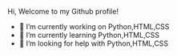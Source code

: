 Hi, Welcome to my Github profile! 

- 🔭 I’m currently working on Python,HTML,CSS
- 🌱 I’m currently learning Python,HTML,CSS
- 🤔 I’m looking for help with Python,HTML,CSS


